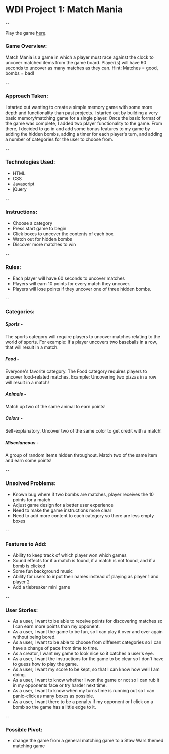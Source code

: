 # WDI Project 1: Match Mania

--

Play the game [here](https://coleherzer.github.io/WDI-project1/).

### Game Overview:

Match Mania is a game in which a player must race against the clock to uncover matched items from the game board. Player(s) will have 60 seconds to uncover as many matches as they can. Hint: Matches = good, bombs = bad!

--

### Approach Taken: 
I started out wanting to create a simple memory game with some more depth and functionality than past projects. I started out by building a very basic memory/matching game for a single player. Once the basic format of the game was complete, I added two player functionality to the game. From there, I decided to go in and add some bonus features to my game by adding the hidden bombs, adding a timer for each player's turn, and adding a number of categories for the user to choose from. 

--

### Technologies Used: 
- HTML
- CSS
- Javascript
- jQuery

--

### Instructions: 
- Choose a category
- Press start game to begin
- Click boxes to uncover the contents of each box
- Watch out for hidden bombs
- Discover more matches to win

--

### Rules:

- Each player will have 60 seconds to uncover matches
- Players will earn 10 points for every match they uncover. 
- Players will lose points if they uncover one of three hidden bombs. 

--

### Categories: 
##### Sports -
The sports category will require players to uncover matches relating to the world of sports. For example: If a player uncovers two baseballs in a row, that will result in a match. 

##### Food - 
Everyone's favorite category. The Food category requires players to uncover food-related matches. Example: Uncovering two pizzas in a row will result in a match! 

##### Animals - 
Match up two of the same animal to earn points!

##### Colors - 
Self-explanatory. Uncover two of the same color to get credit with a match!

##### Miscelaneous - 
A group of random items hidden throughout. Match two of the same item and earn some points!  

--

### Unsolved Problems: 
- Known bug where if two bombs are matches, player receives the 10 points for a match
- Adjust game design for a better user experience
- Need to make the game instructions more clear
- Need to add more content to each category so there are less empty boxes

--

### Features to Add:
- Ability to keep track of which player won which games
- Sound effects for if a match is found, if a match is not found, and if a bomb is clicked
- Some fun background music
- Ability for users to input their names instead of playing as player 1 and player 2
- Add a tiebreaker mini game

--

### User Stories: 
- As a user, I want to be able to receive points for discovering matches so I can earn more points than my opponent.
- As a user, I want the game to be fun, so I can play it over and over again without being bored.
- As a user, I want to be able to choose from different categories so I can have a change of pace from time to time. 
- As a creator, I want my game to look nice so it catches a user's eye. 
- As a user, I want the instructions for the game to be clear so I don't have to guess how to play the game.
- As a user, I want my score to be kept, so that I can know how well I am doing.
- As a user, I want to know whether I won the game or not so I can rub it in my opponents face or try harder next time. 
- As a user, I want to know when my turns time is running out so I can panic-click as many boxes as possible.
- As a user, I want there to be a penalty if my opponent or I click on a bomb so the game has a little edge to it. 

-- 

### Possible Pivot: 
- change the game from a general matching game to a Staw Wars themed matching game



